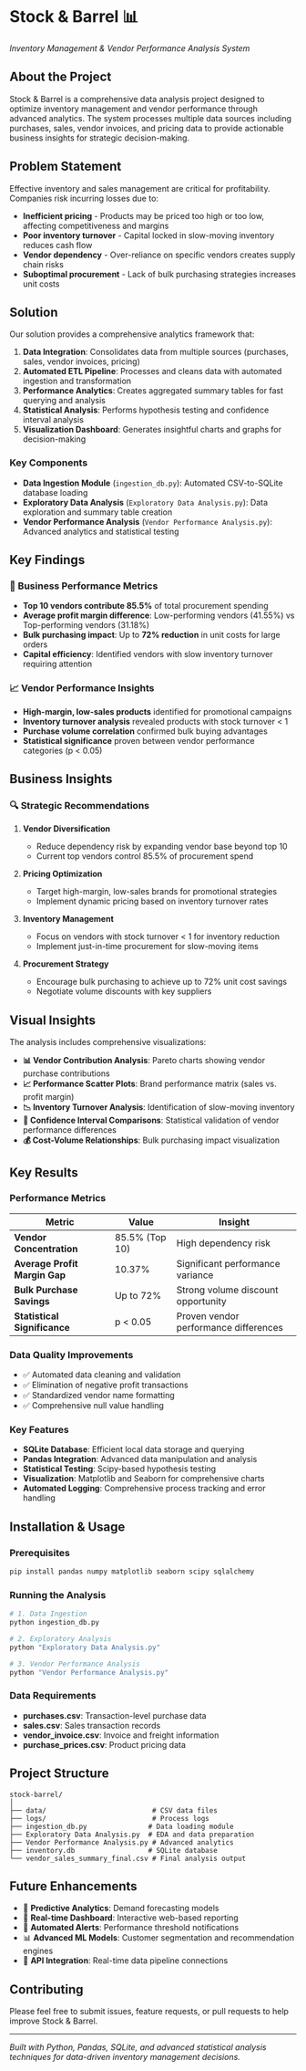 # Stock & Barrel 📊
*Inventory Management & Vendor Performance Analysis System*

## About the Project

Stock & Barrel is a comprehensive data analysis project designed to optimize inventory management and vendor performance through advanced analytics. The system processes multiple data sources including purchases, sales, vendor invoices, and pricing data to provide actionable business insights for strategic decision-making.

## Problem Statement

Effective inventory and sales management are critical for profitability. Companies risk incurring losses due to:

- **Inefficient pricing** - Products may be priced too high or too low, affecting competitiveness and margins
- **Poor inventory turnover** - Capital locked in slow-moving inventory reduces cash flow
- **Vendor dependency** - Over-reliance on specific vendors creates supply chain risks
- **Suboptimal procurement** - Lack of bulk purchasing strategies increases unit costs

## Solution

Our solution provides a comprehensive analytics framework that:

1. **Data Integration**: Consolidates data from multiple sources (purchases, sales, vendor invoices, pricing)
2. **Automated ETL Pipeline**: Processes and cleans data with automated ingestion and transformation
3. **Performance Analytics**: Creates aggregated summary tables for fast querying and analysis
4. **Statistical Analysis**: Performs hypothesis testing and confidence interval analysis
5. **Visualization Dashboard**: Generates insightful charts and graphs for decision-making

### Key Components

- **Data Ingestion Module** (`ingestion_db.py`): Automated CSV-to-SQLite database loading
- **Exploratory Data Analysis** (`Exploratory Data Analysis.py`): Data exploration and summary table creation
- **Vendor Performance Analysis** (`Vendor Performance Analysis.py`): Advanced analytics and statistical testing

## Key Findings

### 🎯 Business Performance Metrics
- **Top 10 vendors contribute 85.5%** of total procurement spending
- **Average profit margin difference**: Low-performing vendors (41.55%) vs Top-performing vendors (31.18%)
- **Bulk purchasing impact**: Up to **72% reduction** in unit costs for large orders
- **Capital efficiency**: Identified vendors with slow inventory turnover requiring attention

### 📈 Vendor Performance Insights
- **High-margin, low-sales products** identified for promotional campaigns
- **Inventory turnover analysis** revealed products with stock turnover < 1
- **Purchase volume correlation** confirmed bulk buying advantages
- **Statistical significance** proven between vendor performance categories (p < 0.05)

## Business Insights

### 🔍 Strategic Recommendations

1. **Vendor Diversification**
   - Reduce dependency risk by expanding vendor base beyond top 10
   - Current top vendors control 85.5% of procurement spend

2. **Pricing Optimization**
   - Target high-margin, low-sales brands for promotional strategies
   - Implement dynamic pricing based on inventory turnover rates

3. **Inventory Management**
   - Focus on vendors with stock turnover < 1 for inventory reduction
   - Implement just-in-time procurement for slow-moving items

4. **Procurement Strategy**
   - Encourage bulk purchasing to achieve up to 72% unit cost savings
   - Negotiate volume discounts with key suppliers

## Visual Insights

The analysis includes comprehensive visualizations:

- **📊 Vendor Contribution Analysis**: Pareto charts showing vendor purchase contributions
- **📈 Performance Scatter Plots**: Brand performance matrix (sales vs. profit margin)
- **📉 Inventory Turnover Analysis**: Identification of slow-moving inventory
- **🎯 Confidence Interval Comparisons**: Statistical validation of vendor performance differences
- **💰 Cost-Volume Relationships**: Bulk purchasing impact visualization

## Key Results

### Performance Metrics
| Metric | Value | Insight |
|--------|--------|---------|
| **Vendor Concentration** | 85.5% (Top 10) | High dependency risk |
| **Average Profit Margin Gap** | 10.37% | Significant performance variance |
| **Bulk Purchase Savings** | Up to 72% | Strong volume discount opportunity |
| **Statistical Significance** | p < 0.05 | Proven vendor performance differences |

### Data Quality Improvements
- ✅ Automated data cleaning and validation
- ✅ Elimination of negative profit transactions
- ✅ Standardized vendor name formatting
- ✅ Comprehensive null value handling


### Key Features
- **SQLite Database**: Efficient local data storage and querying
- **Pandas Integration**: Advanced data manipulation and analysis
- **Statistical Testing**: Scipy-based hypothesis testing
- **Visualization**: Matplotlib and Seaborn for comprehensive charts
- **Automated Logging**: Comprehensive process tracking and error handling

## Installation & Usage

### Prerequisites
```bash
pip install pandas numpy matplotlib seaborn scipy sqlalchemy
```

### Running the Analysis
```bash
# 1. Data Ingestion
python ingestion_db.py

# 2. Exploratory Analysis
python "Exploratory Data Analysis.py"

# 3. Vendor Performance Analysis  
python "Vendor Performance Analysis.py"
```

### Data Requirements
- **purchases.csv**: Transaction-level purchase data
- **sales.csv**: Sales transaction records
- **vendor_invoice.csv**: Invoice and freight information
- **purchase_prices.csv**: Product pricing data

## Project Structure
```
stock-barrel/
│
├── data/                          # CSV data files
├── logs/                          # Process logs
├── ingestion_db.py               # Data loading module
├── Exploratory Data Analysis.py  # EDA and data preparation
├── Vendor Performance Analysis.py # Advanced analytics
├── inventory.db                  # SQLite database
└── vendor_sales_summary_final.csv # Final analysis output
```

## Future Enhancements

- 🔮 **Predictive Analytics**: Demand forecasting models
- 📱 **Real-time Dashboard**: Interactive web-based reporting
- 🤖 **Automated Alerts**: Performance threshold notifications  
- 📊 **Advanced ML Models**: Customer segmentation and recommendation engines
- 🔄 **API Integration**: Real-time data pipeline connections

## Contributing

Please feel free to submit issues, feature requests, or pull requests to help improve Stock & Barrel.

---

*Built with Python, Pandas, SQLite, and advanced statistical analysis techniques for data-driven inventory management decisions.*